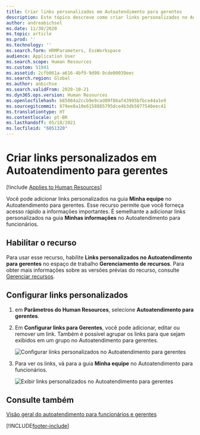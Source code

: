 ```yaml
---
title: Criar links personalizados em Autoatendimento para gerentes
description: Este tópico descreve como criar links personalizados no Autoatendimento para gerentes no Dynamics 365 Human Resources.
author: andreabichsel
ms.date: 11/30/2020
ms.topic: article
ms.prod: ''
ms.technology: ''
ms.search.form: HRMParameters, EssWorkspace
audience: Application User
ms.search.scope: Human Resources
ms.custom: 51941
ms.assetid: 2cfb061a-a616-4bf9-9d98-9cde00039eec
ms.search.region: Global
ms.author: anbichse
ms.search.validFrom: 2020-10-21
ms.dyn365.ops.version: Human Resources
ms.openlocfilehash: b85084a2ccb9e9cad09f86af43995bfbce44a1e9
ms.sourcegitcommit: 879ee8a10e6158885795dce4b3db5077540eec41
ms.translationtype: HT
ms.contentlocale: pt-BR
ms.lasthandoff: 05/18/2021
ms.locfileid: "6051320"
---
```

# <a name="create-custom-links-in-manager-self-service"></a>Criar links personalizados em Autoatendimento para gerentes

[!include [Applies to Human Resources](../includes/applies-to-hr.md)]

Você pode adicionar links personalizados na guia **Minha equipe** no Autoatendimento para gerentes. Esse recurso permite que você forneça acesso rápido a informações importantes. É semelhante a adicionar links personalizados na guia **Minhas informações** no Autoatendimento para funcionários.

## <a name="enable-the--feature"></a>Habilitar o recurso

Para usar esse recurso, habilite **Links personalizados no Autoatendimento para gerentes** no espaço de trabalho **Gerenciamento de recursos**. Para obter mais informações sobre as versões prévias do recurso, consulte [Gerenciar recursos](hr-admin-manage-features.md).

## <a name="set-up-custom-links"></a>Configurar links personalizados

1. em **Parâmetros do Human Resources**, selecione **Autoatendimento para gerentes**.

2. Em **Configurar links para Gerentes**, você pode adicionar, editar ou remover um link. Também é possível agrupar os links para que sejam exibidos em um grupo no Autoatendimento para gerentes.

   ![Configurar links personalizados no Autoatendimento para gerentes](./media/hr-employee-manager-self-service-custom-links-setup.png)

3. Para ver os links, vá para a guia **Minha equipe** no Autoatendimento para funcionários.

   ![Exibir links personalizados no Autoatendimento para gerentes](./media/hr-employee-manager-self-service-custom-links-view.png)

## <a name="see-also"></a>Consulte também

[Visão geral do autoatendimento para funcionários e gerentes](hr-employee-manager-self-service-overview.md)


[!INCLUDE[footer-include](../includes/footer-banner.md)]